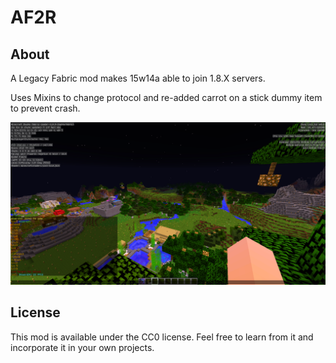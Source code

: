# AF2R

## About

A Legacy Fabric mod makes 15w14a able to join 1.8.X servers.

Uses Mixins to change protocol and re-added carrot on a stick dummy item to prevent crash.

![image](https://github.com/HowardZHY/AprilFools2Release/blob/master/2023-03-31_06.13.43.png)

## License

This mod is available under the CC0 license. Feel free to learn from it and incorporate it in your own projects.
